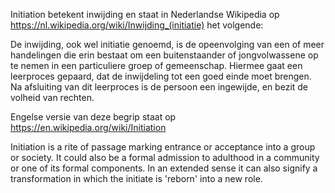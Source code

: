 Initiation betekent inwijding en staat in Nederlandse Wikipedia op https://nl.wikipedia.org/wiki/Inwijding_(initiatie) het volgende:

De inwijding, ook wel initiatie genoemd, is de opeenvolging van een of meer handelingen die erin bestaat om een buitenstaander of jongvolwassene op te nemen in een particuliere groep of gemeenschap. Hiermee gaat een leerproces gepaard, dat de inwijdeling tot een goed einde moet brengen. Na afsluiting van dit leerproces is de persoon een ingewijde, en bezit de volheid van rechten.

Engelse versie van deze begrip staat op https://en.wikipedia.org/wiki/Initiation 

Initiation is a rite of passage marking entrance or acceptance into a group or society. It could also be a formal admission to adulthood in a community or one of its formal components. In an extended sense it can also signify a transformation in which the initiate is 'reborn' into a new role. 

